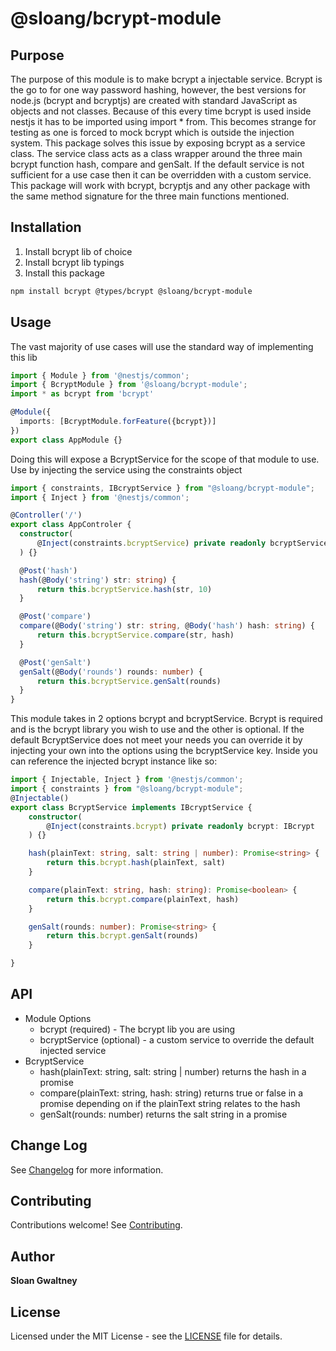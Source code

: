# @sloang/bcrypt-module

## Purpose
The purpose of this module is to make bcrypt a injectable service. Bcrypt is the go to for one way password hashing, however, the best versions for node.js (bcrypt and bcryptjs) are created with standard JavaScript as objects and not classes. Because of this every time bcrypt is used inside nestjs it has to be imported using import * from. This becomes strange for testing as one is forced to mock bcrypt which is outside the injection system. This package solves this issue by exposing bcrypt as a service class. The service class acts as a class wrapper around the three main bcrypt function hash, compare and genSalt. If the default service is not sufficient for a use case then it can be overridden with a custom service. This package will work with bcrypt, bcryptjs and any other package with the same method signature for the three main functions mentioned.

## Installation

1. Install bcrypt lib of choice
2. Install bcrypt lib typings
3. Install this package

```bash
npm install bcrypt @types/bcrypt @sloang/bcrypt-module
```

## Usage

The vast majority of use cases will use the standard way of implementing this lib
```ts
import { Module } from '@nestjs/common';
import { BcryptModule } from '@sloang/bcrypt-module';
import * as bcrypt from 'bcrypt'

@Module({
  imports: [BcryptModule.forFeature({bcrypt})]
})
export class AppModule {}

```
Doing this will expose a BcryptService for the scope of that module to use. Use by injecting the service using the constraints object

```ts
import { constraints, IBcryptService } from "@sloang/bcrypt-module";
import { Inject } from '@nestjs/common';

@Controller('/')
export class AppControler {
  constructor(
      @Inject(constraints.bcryptService) private readonly bcryptService: IBcryptService
  ) {}

  @Post('hash')
  hash(@Body('string') str: string) {
      return this.bcryptService.hash(str, 10)
  }

  @Post('compare')
  compare(@Body('string') str: string, @Body('hash') hash: string) {
      return this.bcryptService.compare(str, hash)
  }

  @Post('genSalt')
  genSalt(@Body('rounds') rounds: number) {
      return this.bcryptService.genSalt(rounds)
  }
}
```

This module takes in 2 options bcrypt and bcryptService. Bcrypt is required and is the bcrypt library you wish to use and the other is optional. If the default BcryptService does not meet your needs you can override it by injecting your own into the options using the bcryptService key. Inside you can reference the injected bcrypt instance like so:

```ts
import { Injectable, Inject } from '@nestjs/common';
import { constraints } from "@sloang/bcrypt-module";
@Injectable()
export class BcryptService implements IBcryptService {
    constructor(
        @Inject(constraints.bcrypt) private readonly bcrypt: IBcrypt
    ) {}

    hash(plainText: string, salt: string | number): Promise<string> {
        return this.bcrypt.hash(plainText, salt)
    }

    compare(plainText: string, hash: string): Promise<boolean> {
        return this.bcrypt.compare(plainText, hash)
    }

    genSalt(rounds: number): Promise<string> {
        return this.bcrypt.genSalt(rounds)
    }

}
```

## API

* Module Options
    * bcrypt (required) - The bcrypt lib you are using
    * bcryptService (optional) - a custom service to override the default injected service
* BcryptService
    * hash(plainText: string, salt: string | number) returns the hash in a promise
    * compare(plainText: string, hash: string) returns true or false in a promise depending on if the plainText string relates to the hash
    * genSalt(rounds: number) returns the salt string in a promise

## Change Log

See [Changelog](CHANGELOG.md) for more information.

## Contributing

Contributions welcome! See [Contributing](CONTRIBUTING.md).

## Author

**Sloan Gwaltney**

## License

Licensed under the MIT License - see the [LICENSE](LICENSE) file for details.